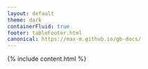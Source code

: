 ```yaml
---
layout: default
theme: dark
containerFluid: true
footer: tableFooter.html
canonical: https://max-m.github.io/gb-docs/
---
```


{% include content.html %}
